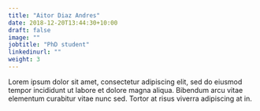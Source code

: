 ```yaml
---
title: "Aitor Diaz Andres"
date: 2018-12-20T13:44:30+10:00
draft: false
image: ""
jobtitle: "PhD student"
linkedinurl: ""
weight: 3
---
```


Lorem ipsum dolor sit amet, consectetur adipiscing elit, sed do eiusmod tempor incididunt ut labore et dolore magna aliqua. Bibendum arcu vitae elementum curabitur vitae nunc sed. Tortor at risus viverra adipiscing at in.
